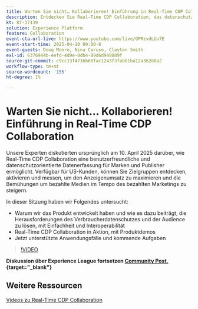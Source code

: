 ```yaml
---
title: Warten Sie nicht… Kollaborieren! Einführung in Real-Time CDP Collaboration
description: Entdecken Sie Real-Time CDP Collaboration, das datenschutzorientierte Lösungen für Marken und Herausgeber anbietet, um die Zielgruppenaktivierung zu verbessern, den Anzeigenumsatz zu maximieren und die Paid-Media-Aktivitäten zu optimieren - komplett mit Produktdemos, Experteneinblicken und anstehenden Anwendungsfällen.
kt: KT-17139
solution: Experience Platform
feature: Collaboration
event-cta-url-live: https://www.youtube.com/live/OPRzvdLUu7E
event-start-time: 2025-04-10 09:00-8
event-guests: Doug Moore, Nina Caruso, Clayton Smith
exl-id: 6376944b-eefd-4d9e-8db4-89d6d948889f
source-git-commit: c9cc13f4716b68fac1243f3fabb1ba12a36268a2
workflow-type: tm+mt
source-wordcount: '155'
ht-degree: 1%

---
```


# Warten Sie nicht… Kollaborieren! Einführung in Real-Time CDP Collaboration

Unsere Experten diskutierten ursprünglich am 10. April 2025 darüber, wie Real-Time CDP Collaboration eine benutzerfreundliche und datenschutzorientierte Datenerfassung für Marken und Publisher ermöglicht. Verfügbar für US-Kunden, können Sie Zielgruppen entdecken, aktivieren und messen, um den Anzeigenumsatz zu maximieren und die Bemühungen um bezahlte Medien im Tempo des bezahlten Marketings zu steigern.

In dieser Sitzung haben wir Folgendes untersucht:

* Warum wir das Produkt entwickelt haben und wie es dazu beiträgt, die Herausforderungen des Verbraucherdatenschutzes und der Audience zu lösen, mit Einfachheit und Interoperabilität
* Real-Time CDP Collaboration in Aktion, mit Produktdemos
* Jetzt unterstützte Anwendungsfälle und kommende Aufgaben

>[!VIDEO](https://video.tv.adobe.com/v/3457557/?quality=12&learn=on)

**Diskussion über Experience League fortsetzen [Community Post.](https://experienceleaguecommunities.adobe.com/t5/real-time-customer-data-platform/experience-le[…]ive-post-session-discussion-don-t-wait/td-p/748173){target="_blank"}**

## Weitere Ressourcen

[Videos zu Real-Time CDP Collaboration](https://experienceleague.adobe.com/de/docs/platform-learn/tutorials/collaboration/real-time-cdp-collaboration-overview)
